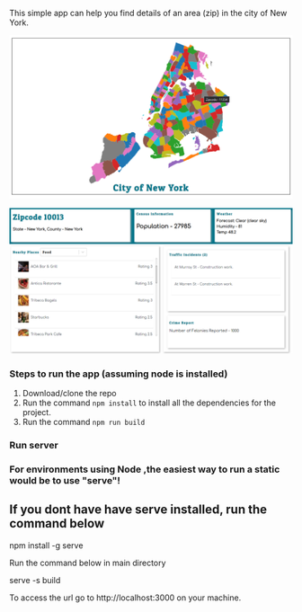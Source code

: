 This simple app can help you find details of an area (zip) in the city of New York.

![](images/view1.png)

![](images/view2.png)

### Steps to run the app (assuming node is installed)

1. Download/clone the repo
2. Run the command `npm install` to install all the dependencies for the project.
3. Run the command `npm run build`

### Run server

### For environments using Node ,the easiest way to run a static would be to use "serve"!

## If you dont have have serve installed, run the command below
npm install -g serve

Run the command below in main directory

serve -s build

To access the url go to http://localhost:3000 on your machine.
